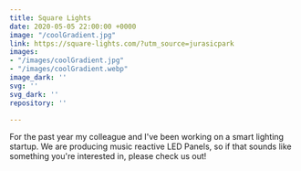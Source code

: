```yaml
---
title: Square Lights
date: 2020-05-05 22:00:00 +0000
image: "/coolGradient.jpg"
link: https://square-lights.com/?utm_source=jurasicpark
images:
- "/images/coolGradient.jpg"
- "/images/coolGradient.webp"
image_dark: ''
svg: ''
svg_dark: ''
repository: ''

---
```

For the past year my colleague and I've been working on a smart lighting startup. We are producing music reactive LED Panels, so if that sounds like something you're interested in, please check us out!